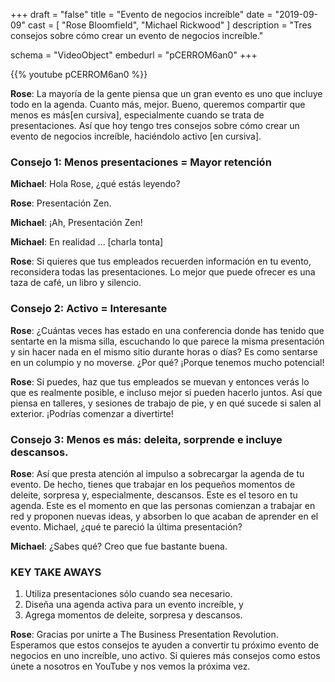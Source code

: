 +++
draft 		= "false"
title 		= "Evento de negocios increíble"
date		= "2019-09-09"
cast		= [ "Rose Bloomfield", "Michael Rickwood" ]
description = "Tres consejos sobre cómo crear un evento de negocios increíble."

schema			= "VideoObject"
embedurl			= "pCERROM6an0"
+++

{{% youtube pCERROM6an0 %}}

**Rose**: La mayoría de la gente piensa que un gran evento es uno que incluye todo en la agenda. Cuanto más, mejor. Bueno, queremos compartir que menos es más[en cursiva], especialmente cuando se trata de presentaciones. Así que hoy tengo tres consejos sobre cómo crear un evento de negocios increíble, haciéndolo activo [en cursiva].

### Consejo 1: Menos presentaciones = Mayor retención

**Michael**: Hola Rose, ¿qué estás leyendo?
 
**Rose**: Presentación Zen.
 
**Michael**: ¡Ah, Presentación Zen!
 
**Michael**: En realidad ... [charla tonta]
 
**Rose**: Si quieres que tus empleados recuerden información en tu evento, reconsidera todas las presentaciones. Lo mejor que puede ofrecer es una taza de café, un libro y silencio.
 
### Consejo 2: Activo = Interesante
 
**Rose**: ¿Cuántas veces has estado en una conferencia donde has tenido que sentarte en la misma silla, escuchando lo que parece la misma presentación  y sin hacer nada en el mismo sitio durante horas o días?  Es como sentarse en un columpio y no moverse. ¿Por qué? ¡Porque tenemos mucho potencial!
 
**Rose**: Si puedes, haz que tus empleados se muevan y entonces verás lo que  es realmente posible, e incluso mejor si pueden hacerlo juntos. Así que piensa en talleres, y sesiones de trabajo de pie, y en qué sucede si salen al exterior. ¡Podrías comenzar a divertirte!
 
### Consejo 3: Menos es más: deleita, sorprende e incluye descansos.
 
**Rose**: Así que presta atención al impulso a sobrecargar la agenda de tu evento. De hecho, tienes que trabajar en los pequeños momentos de deleite, sorpresa y, especialmente, descansos. Este es el tesoro en tu agenda. Este es el momento en que las personas comienzan a trabajar en red y proponen nuevas ideas, y absorben lo que acaban de aprender en el evento.  Michael, ¿qué te pareció la última presentación?
 
**Michael**: ¿Sabes qué? Creo que fue bastante buena.
 
### KEY TAKE AWAYS

1. Utiliza presentaciones sólo cuando sea necesario. 
2. Diseña una agenda activa para un evento increíble, y
3. Agrega momentos de deleite, sorpresa y descansos.
 
**Rose**: Gracias por unirte a The Business Presentation Revolution. Esperamos que estos consejos te ayuden a convertir tu próximo evento de negocios en uno increíble, uno activo. Si quieres más consejos como estos únete a nosotros en YouTube y nos vemos la próxima vez.